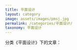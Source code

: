 ```yaml
---
title: 平面设计
layout: category
image: assets/images/pmsj.jpg
permalink: /categories/平面设计/
taxonomy: 平面设计
---
```


分类《平面设计》下的文章：